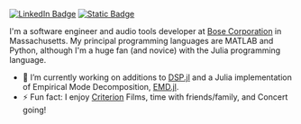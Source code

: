 [![LinkedIn Badge](https://img.shields.io/badge/LinkedIn-Profile-informational?style=flat&logo=linkedin&logoColor=white&color=0D76A8)](https://www.linkedin.com/in/jordan-r-smith-b1530280/)
[![Static Badge](https://img.shields.io/badge/Gmail-jsmithnh09%40gmail.com-%23EA4335?style=flat&logo=gmail&logoColor=white)](mailto:jsmithnh09@gmail.com)


I'm a software engineer and audio tools developer at [Bose Corporation](https://www.bose.com/en_us/index.html) in Massachusetts. My principal programming languages are MATLAB and Python, although I'm a huge fan (and novice) with the Julia programming language.

- 🔭 I’m currently working on additions to [DSP.jl](https://github.com/JuliaDSP/DSP.jl) and a Julia implementation of Empirical Mode Decomposition, [EMD.jl](https://github.com/jsmithnh09/EMD.jl).
- ⚡ Fun fact: I enjoy [Criterion](https://www.criterion.com/) Films, time with friends/family, and Concert going!

<!--
**jsmithnh09/jsmithnh09** is a ✨ _special_ ✨ repository because its `README.md` (this file) appears on your GitHub profile.

Here are some ideas to get you started:

- 🔭 I’m currently working on ...
- 🌱 I’m currently learning ...
- 👯 I’m looking to collaborate on ...
- 🤔 I’m looking for help with ...
- 💬 Ask me about ...
- 📫 How to reach me: ...
- 😄 Pronouns: ...
- ⚡ Fun fact: ...
-->
